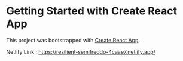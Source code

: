 # Getting Started with Create React App

This project was bootstrapped with [Create React App](https://github.com/facebook/create-react-app).

Netlify Link :
https://resilient-semifreddo-4caae7.netlify.app/
